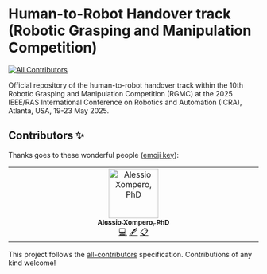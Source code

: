 # Human-to-Robot Handover track (Robotic Grasping and Manipulation Competition)
<!-- ALL-CONTRIBUTORS-BADGE:START - Do not remove or modify this section -->
[![All Contributors](https://img.shields.io/badge/all_contributors-1-orange.svg?style=flat-square)](#contributors-)
<!-- ALL-CONTRIBUTORS-BADGE:END -->

Official repository of the human-to-robot handover track within the 10th Robotic Grasping and Manipulation Competition (RGMC) at the 2025 IEEE/RAS International Conference on Robotics and Automation (ICRA), Atlanta, USA, 19-23 May 2025.

## Contributors ✨

Thanks goes to these wonderful people ([emoji key](https://allcontributors.org/docs/en/emoji-key)):

<!-- ALL-CONTRIBUTORS-LIST:START - Do not remove or modify this section -->
<!-- prettier-ignore-start -->
<!-- markdownlint-disable -->
<table>
  <tbody>
    <tr>
      <td align="center" valign="top" width="14.28%"><a href="http://www.eecs.qmul.ac.uk/~ax300"><img src="https://avatars.githubusercontent.com/u/7253675?v=4?s=100" width="100px;" alt="Alessio Xompero, PhD"/><br /><sub><b>Alessio Xompero, PhD</b></sub></a><br /><a href="https://github.com/CORSMAL/rgmc2025-handover-track/commits?author=kerolex" title="Code">💻</a> <a href="#content-kerolex" title="Content">🖋</a> <a href="#eventOrganizing-kerolex" title="Event Organizing">📋</a></td>
    </tr>
  </tbody>
</table>

<!-- markdownlint-restore -->
<!-- prettier-ignore-end -->

<!-- ALL-CONTRIBUTORS-LIST:END -->

This project follows the [all-contributors](https://github.com/all-contributors/all-contributors) specification. Contributions of any kind welcome!